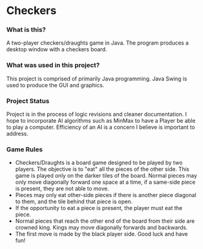 # Checkers
### What is this?
A two-player checkers/draughts game in Java. The program produces a desktop window with a checkers board.

### What was used in this project?
This project is comprised of primarily Java programming. Java Swing is used to produce the GUI and graphics.

### Project Status
Project is in the process of logic revisions and cleaner documentation. I hope to incorporate AI algorithms such as MinMax to have a Player be able to play a computer. Efficiency of an AI is a concern I believe is important to address.

### Game Rules
* Checkers/Draughts is a board game designed to be played by two players. The objective is to "eat" all the pieces of the other side. This game is played only on the darker tiles of the board. Normal pieces may only move diagonally forward one space at a time, if a same-side piece is present, they are not able to move.
* Pieces may only eat other-side pieces if there is another piece diagonal to them, and the tile behind that piece is open.
* If the opportunity to eat a piece is present, the player must eat the piece.
* Normal pieces that reach the other end of the board from their side are crowned king. Kings may move diagonally forwards and backwards.
* The first move is made by the black player side. Good luck and have fun!
